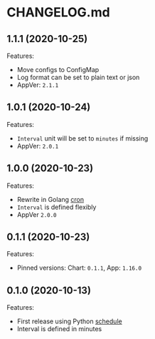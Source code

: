 # CHANGELOG.md

## 1.1.1 (2020-10-25)

Features:

  - Move configs to ConfigMap
  - Log format can be set to plain text or json
  - AppVer: `2.1.1`

## 1.0.1 (2020-10-24)

Features:

  - `Interval` unit will be set to `minutes` if missing
  - AppVer: `2.0.1`

## 1.0.0 (2020-10-23)

Features:

  - Rewrite in Golang [cron](https://godoc.org/github.com/robfig/cron)
  - `Interval` is defined flexibly
  - AppVer `2.0.0`

## 0.1.1 (2020-10-23)

Features:

  - Pinned versions: Chart: `0.1.1`, App: `1.16.0`

## 0.1.0 (2020-10-13)

Features:

  - First release using Python [schedule](https://pypi.org/project/schedule/)
  - Interval is defined in minutes
